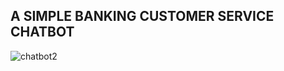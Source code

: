 ## A SIMPLE BANKING CUSTOMER SERVICE CHATBOT
![chatbot2](https://github.com/Okiokpa-eunice/Chatbot/assets/115550245/e80d0482-3dcc-43da-b607-ec2f10f4b5cc)
